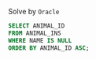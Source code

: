 Solve by `Oracle`
```sql
SELECT ANIMAL_ID
FROM ANIMAL_INS 
WHERE NAME IS NULL
ORDER BY ANIMAL_ID ASC;
```